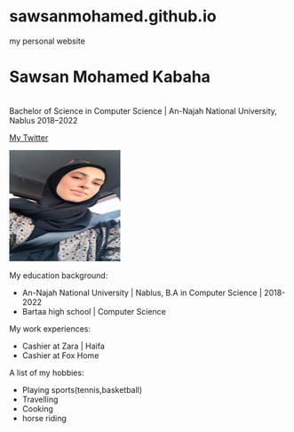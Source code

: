<!DOCTYPE html>
# sawsanmohamed.github.io
my personal website

<html lang="en-US" >
<body>

<title> Sawsan </title>

<h1>Sawsan Mohamed Kabaha</h1>

<p> <br/> Bachelor of Science in Computer Science | An-Najah National University, Nablus
2018–2022</p>
<p>
<a href="https://twitter.com/_sawsanmohamed">My Twitter </a>
</p>

<img src="https://raw.githubusercontent.com/sawsanmohamed/sawsanmohamed.github.io/main/sawsan.jpg" width="200" height="200">

<p> My education background: </p>
<ul>
  <li>An-Najah National University | Nablus,
  B.A in Computer Science | 2018-2022</li>
 <li> Bartaa high school | Computer Science </li>
</ul>

<p> My work experiences:</p>
<ul>
  <li>Cashier at Zara | Haifa </li>
  <li>Cashier at Fox Home </li>
</ul>

<p>A list of my hobbies:</p>
<ul> 
 <li>Playing sports(tennis,basketball)</li>
     <li>Travelling</li>
     <li>Cooking</li>
	 <li>horse riding</li>
</ul>

</body>
</html>

